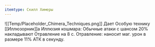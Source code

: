 ```yaml
---
itemtype: Скилл Химеры
---
```

![[Temp/Placeholder_Chimera_Techniques.png]]
Дает Особую технику [[Иллюзорник]]а Иллюзия кошмара: Обычные атаки с шансом 20% накладывают Отравление на 8 с. Отравление: наносит маг. урон в размере 11% АТК в секунду.
